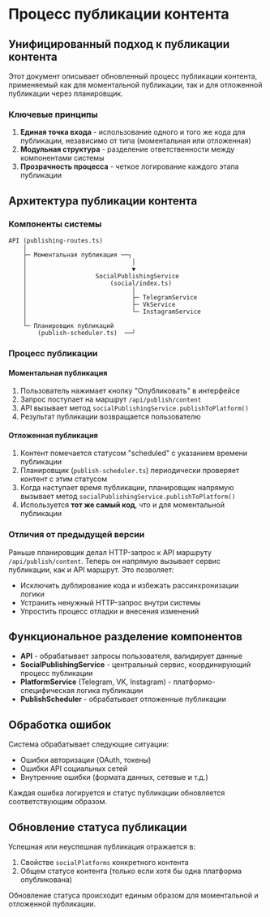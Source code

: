 # Процесс публикации контента

## Унифицированный подход к публикации контента

Этот документ описывает обновленный процесс публикации контента, применяемый как для моментальной публикации, так и для отложенной публикации через планировщик. 

### Ключевые принципы

1. **Единая точка входа** - использование одного и того же кода для публикации, независимо от типа (моментальная или отложенная)
2. **Модульная структура** - разделение ответственности между компонентами системы
3. **Прозрачность процесса** - четкое логирование каждого этапа публикации

## Архитектура публикации контента

### Компоненты системы

```
API (publishing-routes.ts)
    │
    ├─ Моментальная публикация ──┐ 
    │                             │
    │                             ▼
    │                   SocialPublishingService
    │                       (social/index.ts)
    │                             │
    │                             ├─ TelegramService
    │                             ├─ VkService
    │                             └─ InstagramService
    │
    └─ Планировщик публикаций
        (publish-scheduler.ts)  ──┘
```

### Процесс публикации

#### Моментальная публикация
1. Пользователь нажимает кнопку "Опубликовать" в интерфейсе
2. Запрос поступает на маршрут `/api/publish/content`
3. API вызывает метод `socialPublishingService.publishToPlatform()`
4. Результат публикации возвращается пользователю

#### Отложенная публикация
1. Контент помечается статусом "scheduled" с указанием времени публикации
2. Планировщик (`publish-scheduler.ts`) периодически проверяет контент с этим статусом
3. Когда наступает время публикации, планировщик напрямую вызывает метод `socialPublishingService.publishToPlatform()`
4. Используется **тот же самый код**, что и для моментальной публикации

### Отличия от предыдущей версии

Раньше планировщик делал HTTP-запрос к API маршруту `/api/publish/content`. Теперь он напрямую вызывает сервис публикации, как и API маршрут. Это позволяет:

- Исключить дублирование кода и избежать рассинхронизации логики
- Устранить ненужный HTTP-запрос внутри системы
- Упростить процесс отладки и внесения изменений 

## Функциональное разделение компонентов

- **API** - обрабатывает запросы пользователя, валидирует данные
- **SocialPublishingService** - центральный сервис, координирующий процесс публикации
- **PlatformService** (Telegram, VK, Instagram) - платформо-специфическая логика публикации
- **PublishScheduler** - обрабатывает отложенные публикации

## Обработка ошибок

Система обрабатывает следующие ситуации:
- Ошибки авторизации (OAuth, токены)
- Ошибки API социальных сетей
- Внутренние ошибки (формата данных, сетевые и т.д.)

Каждая ошибка логируется и статус публикации обновляется соответствующим образом.

## Обновление статуса публикации

Успешная или неуспешная публикация отражается в:
1. Свойстве `socialPlatforms` конкретного контента
2. Общем статусе контента (только если хотя бы одна платформа опубликована)

Обновление статуса происходит единым образом для моментальной и отложенной публикации.